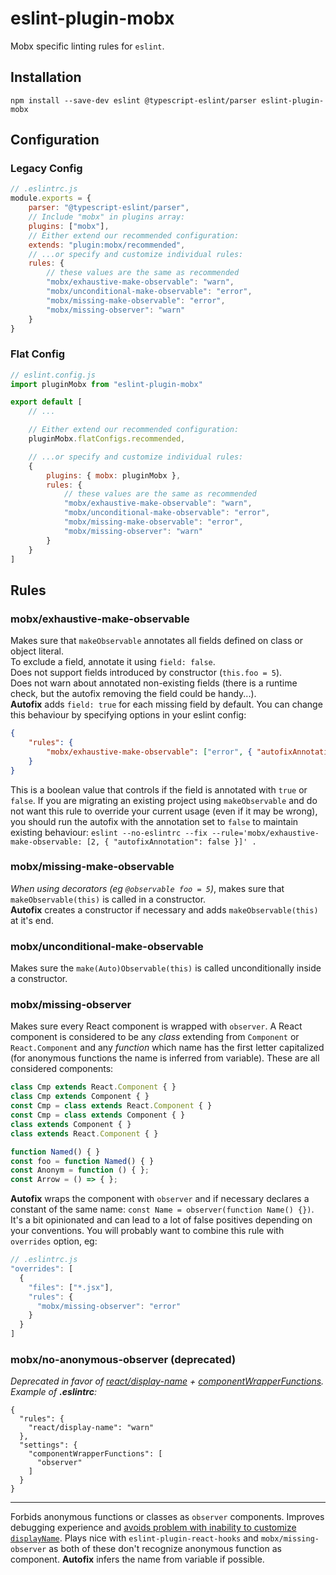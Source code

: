 # eslint-plugin-mobx

Mobx specific linting rules for `eslint`.

## Installation

```
npm install --save-dev eslint @typescript-eslint/parser eslint-plugin-mobx
```

## Configuration

### Legacy Config

```javascript
// .eslintrc.js
module.exports = {
    parser: "@typescript-eslint/parser",
    // Include "mobx" in plugins array:
    plugins: ["mobx"],
    // Either extend our recommended configuration:
    extends: "plugin:mobx/recommended",
    // ...or specify and customize individual rules:
    rules: {
        // these values are the same as recommended
        "mobx/exhaustive-make-observable": "warn",
        "mobx/unconditional-make-observable": "error",
        "mobx/missing-make-observable": "error",
        "mobx/missing-observer": "warn"
    }
}
```

### Flat Config

```javascript
// eslint.config.js
import pluginMobx from "eslint-plugin-mobx"

export default [
    // ...

    // Either extend our recommended configuration:
    pluginMobx.flatConfigs.recommended,

    // ...or specify and customize individual rules:
    {
        plugins: { mobx: pluginMobx },
        rules: {
            // these values are the same as recommended
            "mobx/exhaustive-make-observable": "warn",
            "mobx/unconditional-make-observable": "error",
            "mobx/missing-make-observable": "error",
            "mobx/missing-observer": "warn"
        }
    }
]
```

## Rules

### mobx/exhaustive-make-observable

Makes sure that `makeObservable` annotates all fields defined on class or object literal.<br>
To exclude a field, annotate it using `field: false`.<br>
Does not support fields introduced by constructor (`this.foo = 5`).<br>
Does not warn about annotated non-existing fields (there is a runtime check, but the autofix removing the field could be handy...).<br>
**Autofix** adds `field: true` for each missing field by default. You can change this behaviour by specifying options in your eslint config:

```json
{
    "rules": {
        "mobx/exhaustive-make-observable": ["error", { "autofixAnnotation": false }]
    }
}
```

This is a boolean value that controls if the field is annotated with `true` or `false`.
If you are migrating an existing project using `makeObservable` and do not want this rule to override
your current usage (even if it may be wrong), you should run the autofix with the annotation set to `false` to maintain existing behaviour: `eslint --no-eslintrc --fix --rule='mobx/exhaustive-make-observable: [2, { "autofixAnnotation": false }]' .`

### mobx/missing-make-observable

_When using decorators (eg `@observable foo = 5`)_, makes sure that `makeObservable(this)` is called in a constructor.<br>
**Autofix** creates a constructor if necessary and adds `makeObservable(this)` at it's end.

### mobx/unconditional-make-observable

Makes sure the `make(Auto)Observable(this)` is called unconditionally inside a constructor.

### mobx/missing-observer

Makes sure every React component is wrapped with `observer`. A React component is considered to be any _class_ extending from `Component` or `React.Component` and any _function_ which name has the first letter capitalized (for anonymous functions the name is inferred from variable). These are all considered components:

```javascript
class Cmp extends React.Component { }
class Cmp extends Component { }
const Cmp = class extends React.Component { }
const Cmp = class extends Component { }
class extends Component { }
class extends React.Component { }

function Named() { }
const foo = function Named() { }
const Anonym = function () { };
const Arrow = () => { };
```

**Autofix** wraps the component with `observer` and if necessary declares a constant of the same name: `const Name = observer(function Name() {})`.
It's a bit opinionated and can lead to a lot of false positives depending on your conventions. You will probably want to combine this rule with `overrides` option, eg:

```javascript
// .eslintrc.js
"overrides": [
  {
    "files": ["*.jsx"],
    "rules": {
      "mobx/missing-observer": "error"
    }
  }
]
```

### mobx/no-anonymous-observer (deprecated)

_Deprecated in favor of [react/display-name](https://github.com/jsx-eslint/eslint-plugin-react/blob/master/docs/rules/display-name.md) + [componentWrapperFunctions](https://github.com/jsx-eslint/eslint-plugin-react). Example of **.eslintrc**:_

```
{
  "rules": {
    "react/display-name": "warn"
  },
  "settings": {
    "componentWrapperFunctions": [
      "observer"
    ]
  }
}
```

---

Forbids anonymous functions or classes as `observer` components.
Improves debugging experience and [avoids problem with inability to customize `displayName`](https://github.com/mobxjs/mobx/issues/2721).
Plays nice with `eslint-plugin-react-hooks` and `mobx/missing-observer` as both of these don't recognize anonymous function as component.
**Autofix** infers the name from variable if possible.
